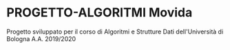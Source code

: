 # PROGETTO-ALGORITMI Movida

Progetto sviluppato per il corso di Algoritmi e Strutture Dati dell'Università di Bologna A.A. 2019/2020
